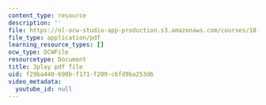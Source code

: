 ```yaml
---
content_type: resource
description: ''
file: https://ol-ocw-studio-app-production.s3.amazonaws.com/courses/18-06sc-linear-algebra-fall-2011/f29ba440690bf171f209c6fd9ba253d6_QuZL5IKpO_U.pdf
file_type: application/pdf
learning_resource_types: []
ocw_type: OCWFile
resourcetype: Document
title: 3play pdf file
uid: f29ba440-690b-f171-f209-c6fd9ba253d6
video_metadata:
  youtube_id: null
---
```

